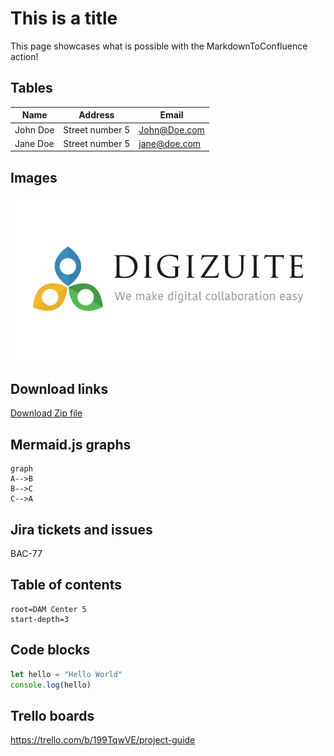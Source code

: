 # This is a title

This page showcases what is possible with the MarkdownToConfluence action!

## Tables

| Name     | Address         | Email        | 
|----------|-----------------|--------------|
| John Doe | Street number 5 | John@Doe.com |     
| Jane Doe | Street number 5 | jane@doe.com |

## Images

![DigiZuite Logo](./DigiZuite.png)

## Download links

[Download Zip file](./Files.zip)

## Mermaid.js graphs

```mermaid
graph
A-->B
B-->C
C-->A
```

## Jira tickets and issues

BAC-77

## Table of contents

```TOC
root=DAM Center 5
start-depth=3
```

## Code blocks

```javascript
let hello = "Hello World"
console.log(hello)
```

## Trello boards

https://trello.com/b/199TqwVE/project-guide

